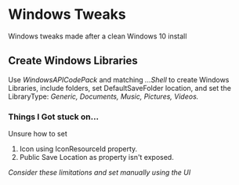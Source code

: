 # Windows Tweaks
Windows tweaks made after a clean Windows 10 install

## Create Windows Libraries
Use *WindowsAPICodePack* and matching *...Shell* to create Windows Libraries, include folders, set DefaultSaveFolder location, and set the LibraryType: *Generic, Documents, Music, Pictures, Videos.*

### Things I Got stuck on...

Unsure how to set
1. Icon using IconResourceId property.
1. Public Save Location as property isn't exposed.

*Consider these limitations and set manually using the UI*